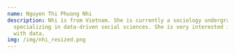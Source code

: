 ```yaml
---
name: Nguyen Thi Phuong Nhi
description: Nhi is from Vietnam. She is currently a sociology undergraduate,
  specializing in data-driven social sciences. She is very interested in working
  with data.
img: /img/nhi_resized.png
---
```

